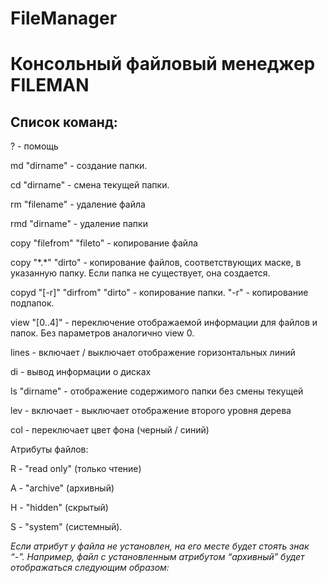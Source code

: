 # FileManager
# Консольный файловый менеджер FILEMAN
## Список команд:
? - помощь 

md "dirname" - создание папки. 

cd "dirname" - смена текущей папки.

rm "filename" - удаление файла

rmd "dirname" - удаление папки

copy "filefrom" "fileto" - копирование файла

copy "\*.*" "dirto" - копирование файлов, соответствующих маске, в указанную папку. Если папка не существует, она создается.
		
copyd "[-r]" "dirfrom" "dirto" - копирование папки. "-r" - копирование подпапок.

view "[0..4]" - переключение отображаемой информации для файлов и папок. Без параметров аналогично view 0.
				
lines - включает / выключает отображение горизонтальных линий

di - вывод информации о дисках

ls "dirname" - отображение содержимого папки без смены текущей

lev - включает - выключает отображение второго уровня дерева

col - переключает цвет фона (черный / синий)

Атрибуты файлов:

R - "read only" (только чтение)

A - "archive" (архивный)

H - "hidden" (скрытый) 

S - "system" (системный).


_Если атрибут у файла не установлен, на его месте будет стоять знак “-”. Например, 
файл с установленным атрибутом “архивный” будет отображаться следующим образом:_

